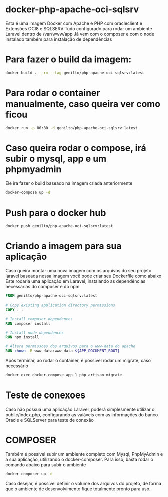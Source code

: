 # docker-php-apache-oci-sqlsrv
Esta é uma imagem Docker com Apache e PHP com oracleclient e Extensões OCI8 e SQLSERV
Tudo configurado para rodar um ambiente Laravel dentro de /var/www/app
Já vem com o composer e com o node instalado também para instalação de dependências

# Para fazer o build da imagem:
```bash
docker build . --rm --tag genilto/php-apache-oci-sqlsrv:latest
```

# Para rodar o container manualmente, caso queira ver como ficou
```bash
docker run -p 80:80 -d genilto/php-apache-oci-sqlsrv:latest
```

# Caso queira rodar o compose, irá subir o mysql, app e um phpmyadmin
Ele ira fazer o build baseado na imagem criada anteriormente

```bash
docker-compose up -d
```

# Push para o docker hub
```bash
docker push genilto/php-apache-oci-sqlsrv:latest
```

# Criando a imagem para sua aplicação
Caso queira montar uma nova imagem com os arquivos do seu projeto laravel baseada nessa imagem você pode criar seu Dockerfile como abaixo
Este rodaria uma aplicação em Laravel, instalando as dependências necessarias do composer e do npm

```Dockerfile
FROM genilto/php-apache-oci-sqlsrv:latest

# Copy existing application directory permissions
COPY . .

# Install composer dependences
RUN composer install

# Install node dependences
RUN npm install

# Altera permissoes dos arquivos para o www-data do apache
RUN chown -R www-data:www-data ${APP_DOCUMENT_ROOT}
```

Após terminar, ao rodar o container, é possível rodar um migrate, caso necessário
```bash
docker exec docker-compose_app_1 php artisan migrate
```

# Teste de conexoes
Caso não possua uma aplicação Laravel, poderá simplesmente utilizar o public/index.php, configurando as vaiáveis com as informações do banco Oracle e SQLServer para teste de conexão

# COMPOSER
Também é possível subir um ambiente completo com Mysql, PhpMyAdmin e a sua aplicação, utilizando o docker-composer.
Para isso, basta rodar o comando abaixo para subir o ambiente
```bash
docker-composer up -d
```

Caso desejar, é possível definir o volume dos arquivos do projeto, de forma que o ambiente de desenvolvimento fique totalmente pronto para uso.